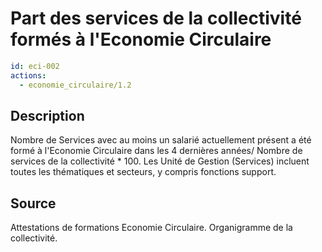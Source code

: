 # Part des services de la collectivité formés à l'Economie Circulaire
```yaml
id: eci-002
actions:
  - economie_circulaire/1.2
```
## Description
Nombre de Services avec au moins un salarié actuellement présent a été formé à l'Economie Circulaire dans les 4 dernières années/ Nombre de services de la collectivité * 100. Les Unité de Gestion (Services) incluent toutes les thématiques et secteurs, y compris fonctions support.

## Source
Attestations de formations Economie Circulaire. Organigramme de la collectivité.

